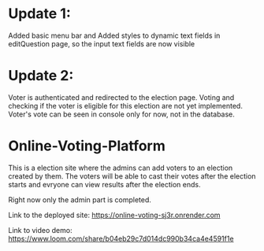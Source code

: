 # Update 1:

Added basic menu bar and Added styles to dynamic text fields in editQuestion page, so the input text fields are now visible

# Update 2:

Voter is authenticated and redirected to the election page. Voting and checking if the voter is eligible for this election are not yet implemented. Voter's vote can be seen in console only for now, not in the database.

# Online-Voting-Platform

This is a election site where the admins can add voters to an election created by them. The voters will be able to cast their votes after the election starts and evryone can view results after the election ends.

Right now only the admin part is completed.

Link to the deployed site: https://online-voting-sj3r.onrender.com

Link to video demo: https://www.loom.com/share/b04eb29c7d014dc990b34ca4e4591f1e
